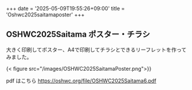 +++
date = '2025-05-09T19:55:26+09:00'
title = 'Oshwc2025saitamaposter'
+++
## OSHWC2025Saitama ポスター・チラシ

大きく印刷してポスター、A4で印刷してチラシとできるリーフレットを作ってみました。

{< figure src="/images/OSHWC2025SaitamaPoster.png">}}

pdf はこちら https://oshwc.org/file/OSHWC2025Saitama6.pdf
